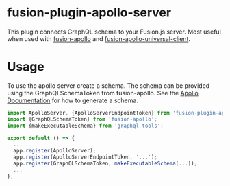 # fusion-plugin-apollo-server

This plugin connects GraphQL schema to your Fusion.js server. Most useful when used with [fusion-apollo](https://github.com/fusionjs/fusion-apollo) and [fusion-apollo-universal-client](https://github.com/fusionjs/fusion-apollo-universal-client).

# Usage 
To use the apollo server create a schema. The schema can be provided using the GraphQLSchemaToken from fusion-apollo.
See the [Apollo Documentation](https://www.apollographql.com/docs/graphql-tools/generate-schema.html) for how to generate a schema. 

```js
import ApolloServer, {ApolloServerEndpointToken} from 'fusion-plugin-apollo-server';
import {GraphQLSchemaToken} from 'fusion-apollo';
import {makeExecutableSchema} from 'graphql-tools';

export default () => {
  ...
  app.register(ApolloServer);
  app.register(ApolloServerEndpointToken, '...');
  app.register(GraphQLSchemaToken, makeExecutableSchema(...));  
  ...
};
```

